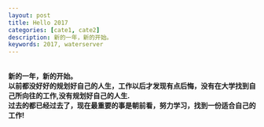 ```yaml
---
layout: post
title: Hello 2017
categories: [cate1, cate2]
description: 新的一年，新的开始。
keywords: 2017, waterserver
---
```


<br><b>新的一年，新的开始。</b>
<br><b>以前都没好好的规划好自己的人生，工作以后才发现有点后悔，没有在大学找到自己所向往的工作,没有规划好自己的人生.</b>
<br><b>过去的都已经过去了，现在最重要的事是朝前看，努力学习，找到一份适合自己的工作!</b>
